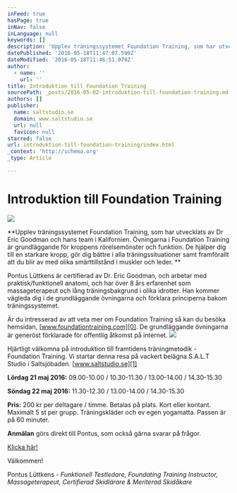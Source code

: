 ```yaml
---
inFeed: true
hasPage: true
inNav: false
inLanguage: null
keywords: []
description: 'Upplev träningssystemet Foundation Training, som har utvecklats av Dr Eric Goodman och hans team i Kalifornien. Övningarna i Foundation Training är grundläggande för kroppens rörelsemönster och funktion. De hjälper dig till en starkare kropp, gör dig bättre i alla träningssituationer samt framförallt att du blir av med olika smärttillstånd i muskler och leder. '
datePublished: '2016-05-18T11:47:07.599Z'
dateModified: '2016-05-18T11:46:51.070Z'
author:
  - name: ''
    url: ''
title: Introduktion till Foundation Training
sourcePath: _posts/2016-05-02-introduktion-till-foundation-training.md
authors: []
publisher:
  name: saltstudio.se
  domain: www.saltstudio.se
  url: null
  favicon: null
starred: false
url: introduktion-till-foundation-training/index.html
_context: 'http://schema.org'
_type: Article

---
```

# Introduktion till Foundation Training
![](https://s3-us-west-2.amazonaws.com/the-grid-img/p/dfecda62c459e5c790d58667c9bf5d92ae3fcced.jpg)

**Upplev träningssystemet Foundation Training, som har utvecklats av Dr Eric Goodman och hans team i Kalifornien. Övningarna i Foundation Training är grundläggande för kroppens rörelsemönster och funktion. De hjälper dig till en starkare kropp, gör dig bättre i alla träningssituationer samt framförallt att du blir av med olika smärttillstånd i muskler och leder. **

Pontus Lüttkens är certifierad av Dr. Eric Goodman, och arbetar med praktisk/funktionell anatomi, och har över 8 års erfarenhet som massageterapeut och lång träningsbakgrund i olika idrotter. Han kommer vägleda dig i de grundläggande övningarna och förklara principerna bakom träningssystemet. 

Är du intresserad av att veta mer om Foundation Training så kan du besöka hemsidan, [www.foundationtraining.com][0]. De grundläggande övningarna är generöst förklarade för offentlig åtkomst på internet.
![](https://the-grid-user-content.s3-us-west-2.amazonaws.com/5d562327-ff88-4dfb-9ff4-1556457daeae.jpg)

Hjärtligt välkomna på introduktion till framtidens träningmetodik - Foundation Training. Vi startar denna resa på vackert belägna S.A.L.T Studio i Saltsjöbaden. [www.saltstudio.se][1]

**Lördag 21 maj 2016:** 09.00-10.00 / 10.30-11.30 / 13.00-14.00 / 14.30-15.30

**Söndag 22 maj 2016:** 11.30-12.30 / 13.00-14.00 / 14.30-15.30

**Pris:** 200 kr per deltagare / timme. Betalas på plats. Kort eller kontant. Maximalt 5 st per grupp. Träningskläder och ev egen yogamatta. Passen är på 60 minuter.

**Anmälan** görs direkt till Pontus, som också gärna svarar på frågor.

[Klicka här!][2]

Välkommen!

Pontus Lüttkens - _Funktionell Testledare, Foundating Training Instructor, Massageterapeut, Certifierad Skidlärare & Meriterad Skidåkare_

[0]: www.foundationtraining.com
[1]: www.saltstudio.se
[2]: mailto:pontusluttkens@gmail.com